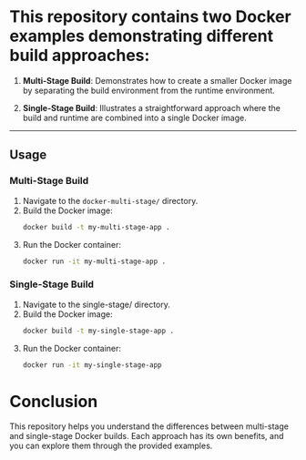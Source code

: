 # This repository contains two Docker examples demonstrating different build approaches:

1. **Multi-Stage Build**: Demonstrates how to create a smaller Docker image by separating the build environment from the runtime environment.

2. **Single-Stage Build**: Illustrates a straightforward approach where the build and runtime are combined into a single Docker image.



***

## Usage

### Multi-Stage Build
1. Navigate to the `docker-multi-stage/` directory.
2. Build the Docker image:
   ```bash
   docker build -t my-multi-stage-app .
3. Run the Docker container:
   ```bash
   docker run -it my-multi-stage-app .
   
### Single-Stage Build
1. Navigate to the single-stage/ directory.
2. Build the Docker image:
   ```bash
   docker build -t my-single-stage-app .
3. Run the Docker container:
   ```bash
   docker run -it my-single-stage-app

# Conclusion 
This repository helps you understand the differences between multi-stage and single-stage Docker builds. Each approach has its own benefits, and you can explore them through the provided examples.


